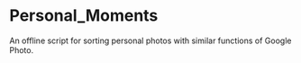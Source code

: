 # Personal_Moments
An offline script for sorting personal photos with similar functions of Google Photo.
